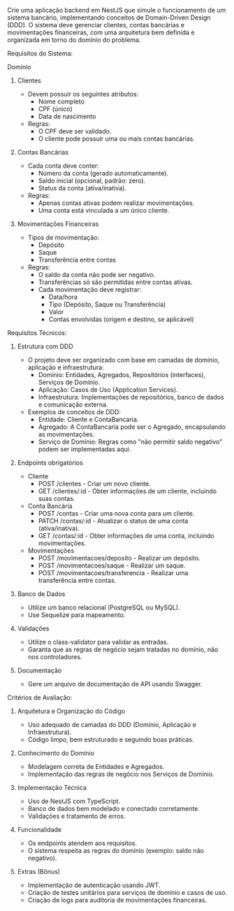Crie uma aplicação backend em NestJS que simule o funcionamento de um sistema bancário, implementando conceitos de Domain-Driven Design (DDD). O sistema deve gerenciar clientes, contas bancárias e movimentações financeiras, com uma arquitetura bem definida e organizada em torno do domínio do problema.

Requisitos do Sistema:

Domínio

1. Clientes

   - Devem possuir os seguintes atributos:
     - Nome completo
     - CPF (único)
     - Data de nascimento
   - Regras:
     - O CPF deve ser validado.
     - O cliente pode possuir uma ou mais contas bancárias.

2. Contas Bancárias

   - Cada conta deve conter:
     - Número da conta (gerado automaticamente).
     - Saldo inicial (opcional, padrão: zero).
     - Status da conta (ativa/inativa).
   - Regras:
     - Apenas contas ativas podem realizar movimentações.
     - Uma conta está vinculada a um único cliente.

3. Movimentações Financeiras
   - Tipos de movimentação:
     - Depósito
     - Saque
     - Transferência entre contas
   - Regras:
     - O saldo da conta não pode ser negativo.
     - Transferências só são permitidas entre contas ativas.
     - Cada movimentação deve registrar:
       - Data/hora
       - Tipo (Depósito, Saque ou Transferência)
       - Valor
       - Contas envolvidas (origem e destino, se aplicável)

Requisitos Técnicos:

1. Estrutura com DDD

   - O projeto deve ser organizado com base em camadas de domínio, aplicação e infraestrutura:
     - Domínio: Entidades, Agregados, Repositórios (interfaces), Serviços de Domínio.
     - Aplicação: Casos de Uso (Application Services).
     - Infraestrutura: Implementações de repositórios, banco de dados e comunicação externa.
   - Exemplos de conceitos de DDD:
     - Entidade: Cliente e ContaBancaria.
     - Agregado: A ContaBancaria pode ser o Agregado, encapsulando as movimentações.
     - Serviço de Domínio: Regras como "não permitir saldo negativo" podem ser implementadas aqui.

2. Endpoints obrigatórios

   - Cliente
     - POST /clientes - Criar um novo cliente.
     - GET /clientes/:id - Obter informações de um cliente, incluindo suas contas.
   - Conta Bancária
     - POST /contas - Criar uma nova conta para um cliente.
     - PATCH /contas/:id - Atualizar o status de uma conta (ativa/inativa).
     - GET /contas/:id - Obter informações de uma conta, incluindo movimentações.
   - Movimentações
     - POST /movimentacoes/deposito - Realizar um depósito.
     - POST /movimentacoes/saque - Realizar um saque.
     - POST /movimentacoes/transferencia - Realizar uma transferência entre contas.

3. Banco de Dados

   - Utilize um banco relacional (PostgreSQL ou MySQL).
   - Use Sequelize para mapeamento.

4. Validações

   - Utilize o class-validator para validar as entradas.
   - Garanta que as regras de negócio sejam tratadas no domínio, não nos controladores.

5. Documentação
   - Gere um arquivo de documentação de API usando Swagger.

Critérios de Avaliação:

1. Arquitetura e Organização do Código

   - Uso adequado de camadas do DDD (Domínio, Aplicação e Infraestrutura).
   - Código limpo, bem estruturado e seguindo boas práticas.

2. Conhecimento do Domínio

   - Modelagem correta de Entidades e Agregados.
   - Implementação das regras de negócio nos Serviços de Domínio.

3. Implementação Técnica

   - Uso de NestJS com TypeScript.
   - Banco de dados bem modelado e conectado corretamente.
   - Validações e tratamento de erros.

4. Funcionalidade

   - Os endpoints atendem aos requisitos.
   - O sistema respeita as regras do domínio (exemplo: saldo não negativo).

5. Extras (Bônus)
   - Implementação de autenticação usando JWT.
   - Criação de testes unitários para serviços de domínio e casos de uso.
   - Criação de logs para auditoria de movimentações financeiras.
